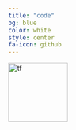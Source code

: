 ```yaml
---
title: "code"
bg: blue
color: white
style: center
fa-icon: github
---
```


<img src="https://upload.wikimedia.org/wikipedia/commons/a/a4/TensorFlowLogo.png" alt="tf" style="width: 120px;"/>
